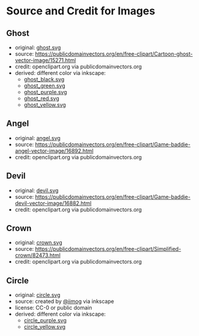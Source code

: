 # Source and Credit for Images
## Ghost
 - original: [ghost.svg](./ghost.svg)
 - source: https://publicdomainvectors.org/en/free-clipart/Cartoon-ghost-vector-image/15271.html
 - credit: openclipart.org via publicdomainvectors.org 
 - derived: different color via inkscape:
   + [ghost_black.svg](./ghost_black.svg)
   + [ghost_green.svg](./ghost_green.svg)
   + [ghost_purple.svg](./ghost_purple.svg)
   + [ghost_red.svg](./ghost_red.svg)
   + [ghost_yellow.svg](./ghost_yellow.svg)

## Angel
 - original: [angel.svg](./angel.svg)
 - source: https://publicdomainvectors.org/en/free-clipart/Game-baddie-angel-vector-image/16892.html
 - credit: openclipart.org via publicdomainvectors.org 

## Devil
 - original: [devil.svg](./devil.svg)
 - source: https://publicdomainvectors.org/en/free-clipart/Game-baddie-devil-vector-image/16882.html
 - credit: openclipart.org via publicdomainvectors.org 

## Crown
 - original: [crown.svg](./crown.svg)
 - source: https://publicdomainvectors.org/en/free-clipart/Simplified-crown/82473.html
 - credit: openclipart.org via publicdomainvectors.org

## Circle
 - original: [circle.svg](./circle.svg)
 - source: created by [@iimog](https://github.com/iimog) via inkscape
 - license: CC-0 or public domain
 - derived: different color via inkscape:
   + [circle_purple.svg](./circle_purple.svg)
   + [circle_yellow.svg](./circle_yellow.svg)
